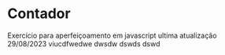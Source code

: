 # Contador
Exercício  para aperfeiçoamento em javascript
ultima atualização 29/08/2023
viucdfwedwe
dwsdw
dswds
dswd